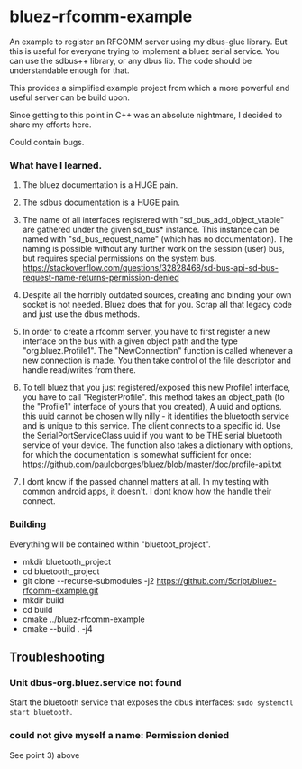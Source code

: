 # bluez-rfcomm-example
An example to register an RFCOMM server using my dbus-glue library.
But this is useful for everyone trying to implement a bluez serial service.
You can use the sdbus++ library, or any dbus lib. The code should be 
understandable enough for that.

This provides a simplified example project from which a more powerful and 
useful server can be build upon.

Since getting to this point in C++ was an absolute nightmare, I decided to share my efforts here.

Could contain bugs.

### What have I learned.
1) The bluez documentation is a HUGE pain.
2) The sdbus documentation is a HUGE pain.
3) The name of all interfaces registered with "sd_bus_add_object_vtable" are gathered under the given sd_bus* instance. This instance can be named with "sd_bus_request_name" (which has no documentation). The naming is possible without any further work on the session (user) bus, but requires special permissions on the system bus. https://stackoverflow.com/questions/32828468/sd-bus-api-sd-bus-request-name-returns-permission-denied

4) Despite all the horribly outdated sources, creating and binding your own socket is not needed. Bluez does that for you. Scrap all that legacy code and just use the dbus methods.

5) In order to create a rfcomm server, you have to first register a new interface on the bus with a given object path and the type "org.bluez.Profile1". The "NewConnection" function is called whenever a new connection is made. You then take control of the file descriptor and handle read/writes from there.

6) To tell bluez that you just registered/exposed this new Profile1 interface, you have to call "RegisterProfile". this method takes an object_path (to the "Profile1" interface of yours that you created), A uuid and options.
this uuid cannot be chosen willy nilly - it identifies the bluetooth service and is unique to this service. The client connects to a specific id. Use the SerialPortServiceClass uuid if you want to be THE serial bluetooth service of your device.
The function also takes a dictionary with options, for which the documentation is somewhat sufficient for once: https://github.com/pauloborges/bluez/blob/master/doc/profile-api.txt

7) I dont know if the passed channel matters at all. In my testing with common android apps, it doesn't. I dont know how the handle their connect.

### Building
Everything will be contained within "bluetoot_project".

- mkdir bluetooth_project
- cd bluetooth_project
- git clone --recurse-submodules -j2 https://github.com/5cript/bluez-rfcomm-example.git
- mkdir build
- cd build
- cmake ../bluez-rfcomm-example
- cmake --build . -j4

## Troubleshooting
### Unit dbus-org.bluez.service not found
Start the bluetooth service that exposes the dbus interfaces: `sudo systemctl start bluetooth`.
### could not give myself a name: Permission denied
See point 3) above

